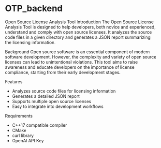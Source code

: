 # OTP_backend

Open Source License Analysis Tool
Introduction
The Open Source License Analysis Tool is designed to help developers, both novice and experienced, understand and comply with open source licenses. It analyzes the source code files in a given directory and generates a JSON report summarizing the licensing information.

Background
Open source software is an essential component of modern software development. However, the complexity and variety of open source licenses can lead to unintentional violations. This tool aims to raise awareness and educate developers on the importance of license compliance, starting from their early development stages.

Features
- Analyzes source code files for licensing information
- Generates a detailed JSON report
- Supports multiple open source licenses
- Easy to integrate into development workflows

Requirements
- C++17 compatible compiler
- CMake
- curl library
- OpenAI API Key
